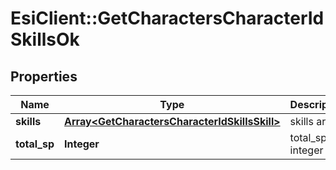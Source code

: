 # EsiClient::GetCharactersCharacterIdSkillsOk

## Properties
Name | Type | Description | Notes
------------ | ------------- | ------------- | -------------
**skills** | [**Array&lt;GetCharactersCharacterIdSkillsSkill&gt;**](GetCharactersCharacterIdSkillsSkill.md) | skills array | [optional] 
**total_sp** | **Integer** | total_sp integer | [optional] 


